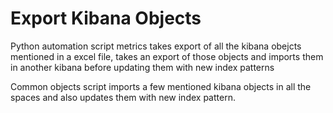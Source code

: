 # Export Kibana Objects

Python automation script metrics takes export of all the kibana obejcts mentioned in a excel file, takes an export of those objects and imports them in another kibana before updating them with new index patterns

Common objects script imports a few mentioned kibana objects in all the spaces and also updates them with new index pattern. 